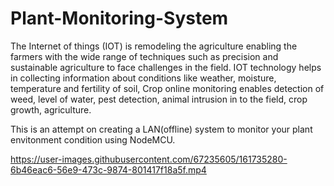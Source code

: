 # Plant-Monitoring-System
The Internet of things (IOT) is remodeling the agriculture enabling 
the farmers with the wide range of techniques such as precision and 
sustainable agriculture to face challenges in the field. IOT technology 
helps in collecting information about conditions like weather, 
moisture, temperature and fertility of soil, Crop online monitoring 
enables detection of weed, level of water, pest detection, animal 
intrusion in to the field, crop growth, agriculture.

This is an attempt on creating a LAN(offline) system to monitor your plant envitonment condition using NodeMCU.

https://user-images.githubusercontent.com/67235605/161735280-6b46eac6-56e9-473c-9874-801417f18a5f.mp4

